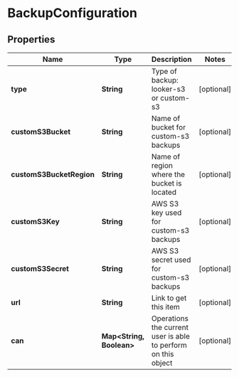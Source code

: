 
# BackupConfiguration

## Properties
Name | Type | Description | Notes
------------ | ------------- | ------------- | -------------
**type** | **String** | Type of backup: looker-s3 or custom-s3 |  [optional]
**customS3Bucket** | **String** | Name of bucket for custom-s3 backups |  [optional]
**customS3BucketRegion** | **String** | Name of region where the bucket is located |  [optional]
**customS3Key** | **String** | AWS S3 key used for custom-s3 backups |  [optional]
**customS3Secret** | **String** | AWS S3 secret used for custom-s3 backups |  [optional]
**url** | **String** | Link to get this item |  [optional]
**can** | **Map&lt;String, Boolean&gt;** | Operations the current user is able to perform on this object |  [optional]




